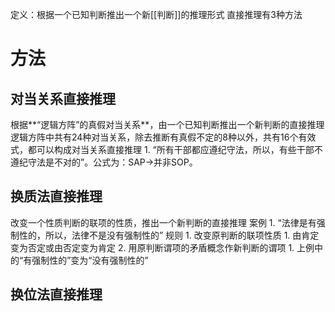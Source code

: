 定义：根据一个已知判断推出一个新[[判断]]的推理形式
直接推理有3种方法
# 方法
## 对当关系直接推理
根据**“逻辑方阵”的真假对当关系**，由一个已知判断推出一个新判断的直接推理
逻辑方阵中共有24种对当关系，除去推断有真假不定的8种以外，共有16个有效式，都可以构成对当关系直接推理
	1. “所有干部都应遵纪守法，所以，有些干部不遵纪守法是不对的”。公式为：SAP→并非SOP。
## 换质法直接推理
改变一个性质判断的联项的性质，推出一个新判断的直接推理
案例
	1. “法律是有强制性的，所以，法律不是没有强制性的”
规则
	1. 改变原判断的联项性质
		1. 由肯定变为否定或由否定变为肯定
	2. 用原判断谓项的矛盾概念作新判断的谓项
		1. 上例中的“有强制性的”变为“没有强制性的”
## 换位法直接推理
